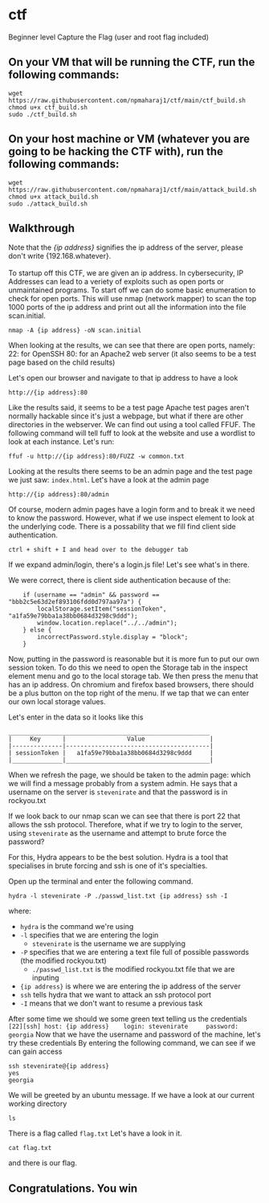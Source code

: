 # ctf
Beginner level Capture the Flag (user and root flag included)

<h2>On your VM that will be running the CTF, run the following commands:</h2>

```
wget https://raw.githubusercontent.com/npmaharaj1/ctf/main/ctf_build.sh
chmod u+x ctf_build.sh
sudo ./ctf_build.sh
```

<h2>On your host machine or VM (whatever you are going to be hacking the CTF with), run the following commands:</h2>

```
wget https://raw.githubusercontent.com/npmaharaj1/ctf/main/attack_build.sh
chmod u+x attack_build.sh
sudo ./attack_build.sh
```













<h2>Walkthrough</h2>
Note that the <i>{ip address}</i> signifies the ip address of the server, please don't write {192.168.whatever}. <br>
<br>
To startup off this CTF, we are given an ip address. In cybersecurity, IP Addresses can lead to a veriety of exploits such as open ports or unmaintained programs. To start off we can do some basic enumeration to check for open ports. This will use nmap (network mapper) to scan the top 1000 ports of the ip address and print out all the information into the file scan.initial.

```
nmap -A {ip address} -oN scan.initial
```

When looking at the results, we can see that there are open ports, namely:
22: for OpenSSH
80: for an Apache2 web server (it also seems to be a test page based on the child results)

Let's open our browser and navigate to that ip address to have a look
```
http://{ip address}:80
```

Like the results said, it seems to be a test page
Apache test pages aren't normally hackable since it's just a webpage, but what if there are other directories in the webserver. We can find out using a tool called FFUF. The following command will tell fuff to look at the website and use a wordlist to look at each instance. Let's run: 
```
ffuf -u http://{ip address}:80/FUZZ -w common.txt
```

Looking at the results there seems to be an admin page and the test page we just saw: `index.html`. Let's have a look at the admin page
```
http://{ip address}:80/admin
``` 

Of course, modern admin pages have a login form and to break it we need to know the password. However, what if we use inspect element to look at the underlying code. There is a possability that we fill find client side authentication.
```
ctrl + shift + I and head over to the debugger tab
```

If we expand admin/login, there's a login.js file! Let's see what's in there.

We were correct, there is client side authentication because of the:
```
    if (username == "admin" && password == "bbb2c5e63d2ef893106fdd0d797aa97a") {
        localStorage.setItem("sessionToken", "a1fa59e79bba1a38bb0684d3298c9ddd");
        window.location.replace("../../admin");
    } else {
        incorrectPassword.style.display = "block";
    }
```

Now, putting in the password is reasonable but it is more fun to put our own session token. To do this we need to open the Storage tab in the inspect element menu and go to the local storage tab. We then press the menu that has an ip address. On chromium and firefox based browsers, there should be a plus button on the top right of the menu. If we tap that we can enter our own local storage values.

Let's enter in the data so it looks like this
```
________________________________________________________
|     Key      |                 Value                  |
|--------------|----------------------------------------|
| sessionToken |   a1fa59e79bba1a38bb0684d3298c9ddd     |
|______________|________________________________________|
```

When we refresh the page, we should be taken to the admin page:
which we will find a message probably from a system admin.
He says that a username on the server is `stevenirate` and that the password is in rockyou.txt

If we look back to our nmap scan we can see that there is port 22 that allows the ssh protocol. Therefore, what if we try to login to the server, using `stevenirate` as the username and attempt to brute force the password?

For this, Hydra appears to be the best solution.
Hydra is a tool that specialises in brute forcing and ssh is one of it's specialties.

Open up the terminal and enter the following command. 
```
hydra -l stevenirate -P ./passwd_list.txt {ip address} ssh -I
```
where:
- `hydra` is the command we're using
- `-l` specifies that we are entering the login
    - `stevenirate` is the username we are supplying
- `-P` specifies that we are entering a text file full of possible passwords (the modified rockyou.txt)
    - `./passwd_list.txt` is the modified rockyou.txt file that we are inputing
- `{ip address}` is where we are entering the ip address of the server
- `ssh` tells hydra that we want to attack an ssh protocol port
- `-I` means that we don't want to resume a previous task

After some time we should we some green text telling us the credentials
`[22][ssh] host: {ip address}    login: stevenirate     password: georgia`
Now that we have the username and password of the machine, let's try these credentials
By entering the following command, we can see if we can gain access
```
ssh stevenirate@{ip address}
yes
georgia
```
We will be greeted by an ubuntu message.
If we have a look at our current working directory
```
ls
```
There is a flag called `flag.txt`
Let's have a look in it.
```
cat flag.txt
```
and there is our flag.

<h2>Congratulations. You win</h2>

